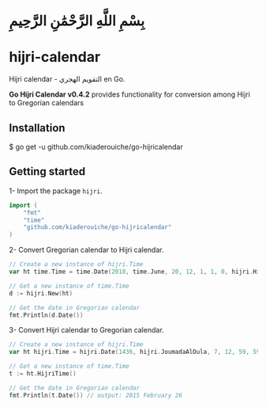 # بِسْمِ اللَّهِ الرَّحْمَٰنِ الرَّحِيمِ 

# hijri-calendar
Hijri calendar - التقويم الهجري en Go.

**Go Hijri Calendar v0.4.2** provides functionality for conversion among Hijri  to Gregorian calendars

## Installation

$ go get -u github.com/kiaderouiche/go-hijricalendar

## Getting started

1- Import the package `hijri`.

```go
import (
    "fmt"
    "time"
    "github.com/kiaderouiche/go-hijricalendar"
)
``` 

2- Convert Gregorian calendar to Hijri calendar.

```go
// Create a new instance of hijri.Time
var ht time.Time = time.Date(2018, time.June, 20, 12, 1, 1, 0, hijri.Hidjaz())

// Get a new instance of time.Time
d := hijri.New(ht)

// Get the date in Gregorian calendar
fmt.Println(d.Date())
```

3- Convert Hijri calendar to Gregorian calendar.

```go
// Create a new instance of hijri.Time
var ht hijri.Time = hijri.Date(1436, hijri.JoumadaAlOula, 7, 12, 59, 59, 0, hijri.Hidjaz())

// Get a new instance of time.Time
t := ht.HijriTime()

// Get the date in Gregorian calendar
fmt.Println(t.Date()) // output: 2015 February 26
```

